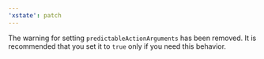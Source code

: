```yaml
---
'xstate': patch
---
```


The warning for setting `predictableActionArguments` has been removed. It is recommended that you set it to `true` only if you need this behavior.
